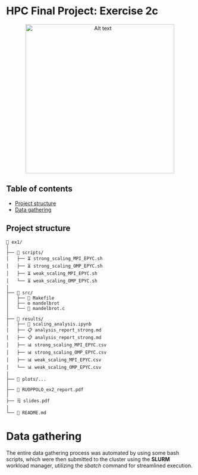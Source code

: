 # HPC Final Project: Exercise 2c

<div style="text-align: center;">
    <img src="plots/mandelbrot_mpi.png" alt="Alt text" width="400" height="400">
</div>

## Table of contents
- [Project structure](#project-structure)
- [Data gathering](#data-gathering)

## Project structure

```
📂 ex1/
│ 
├── 📂 scripts/
│   ├── ⏳ strong_scaling_MPI_EPYC.sh
│   ├── ⏳ strong_scaling_OMP_EPYC.sh
│   ├── ⏳ weak_scaling_MPI_EPYC.sh
│   └── ⏳ weak_scaling_OMP_EPYC.sh
│
├── 📂 src/
│   ├── 🔨 Makefile
│   ├── ⚙️ mandelbrot
│   └── 🧱 mandelbrot.c
│
├── 📂 results/
│   ├── 🔎 scaling_analysis.ipynb
│   ├── 📋 analysis_report_strong.md
│   ├── 📋 analysis_report_strong.md
│   ├── 📊 strong_scaling_MPI_EPYC.csv
│   ├── 📊 strong_scaling_OMP_EPYC.csv
│   ├── 📊 weak_scaling_MPI_EPYC.csv
│   └── 📊 weak_scaling_OMP_EPYC.csv
│
├── 📂 plots/...  
│
├── 📝 RUOPPOLO_ex2_report.pdf
│
├── 🗒️ slides.pdf
│   
└── 📰 README.md

```


# Data gathering

The entire data gathering process was automated by using some bash scripts, which were then submitted to the cluster using the **SLURM** workload manager, utilizing the *sbatch* command for streamlined execution.

